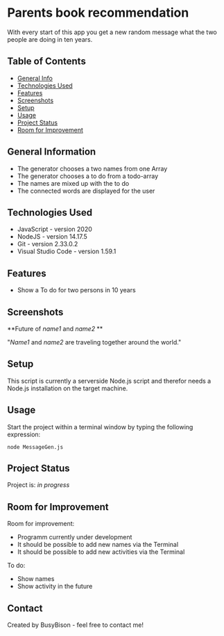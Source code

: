 # Parents book recommendation
With every start of this app you get a new random message what the two people are doing in ten years.


## Table of Contents
* [General Info](#general-information)
* [Technologies Used](#technologies-used)
* [Features](#features)
* [Screenshots](#screenshots)
* [Setup](#setup)
* [Usage](#usage)
* [Project Status](#project-status)
* [Room for Improvement](#room-for-improvement)


## General Information
- The generator chooses a two names from one Array
- The generator chooses a to do from a todo-array
- The names are mixed up with the to do
- The connected words are displayed for the user


## Technologies Used
- JavaScript - version 2020
- NodeJS - version 14.17.5
- Git - version 2.33.0.2
- Visual Studio Code - version 1.59.1


## Features
- Show a To do for two persons in 10 years


## Screenshots
**Future of *name1* and *name2* **

"*Name1* and *name2* are traveling together around the world."


## Setup
This script is currently a serverside Node.js script and therefor needs a Node.js installation on the target machine.


## Usage
Start the project within a terminal window by typing the following expression:

`node MessageGen.js`


## Project Status
Project is: _in progress_


## Room for Improvement
Room for improvement:
- Programm currently under development
- It should be possible to add new names via the Terminal
- It should be possible to add new activities via the Terminal

To do:
- Show names
- Show activity in the future


## Contact
Created by BusyBison - feel free to contact me!